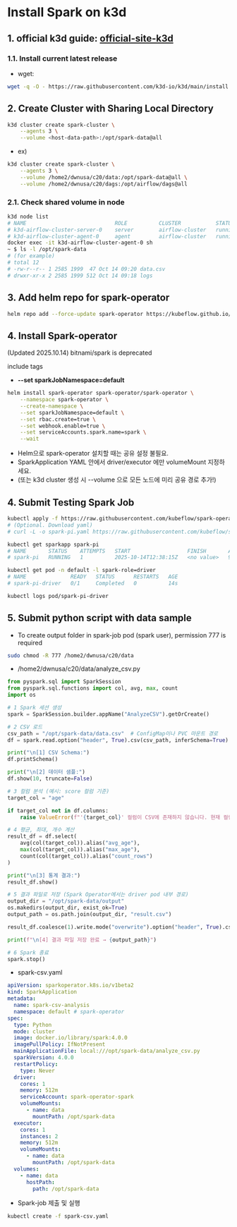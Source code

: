 # Install Spark on k3d

## 1. official k3d guide: [official-site-k3d]
[official-site-k3d]:https://k3d.io/stable/#releases
### 1.1. Install current latest release
- wget: 
```bash
wget -q -O - https://raw.githubusercontent.com/k3d-io/k3d/main/install.sh | bash
```

## 2. Create Cluster with Sharing Local Directory
```bash
k3d cluster create spark-cluster \
    --agents 3 \
    --volume <host-data-path>:/opt/spark-data@all 
```
- ex)
```bash
k3d cluster create spark-cluster \
    --agents 3 \
    --volume /home2/dwnusa/c20/data:/opt/spark-data@all \
    --volume /home2/dwnusa/c20/dags:/opt/airflow/dags@all
```
### 2.1. Check shared volume in node
```bash
k3d node list
# NAME                            ROLE          CLUSTER           STATUS
# k3d-airflow-cluster-server-0    server        airflow-cluster   running
# k3d-airflow-cluster-agent-0     agent         airflow-cluster   running
docker exec -it k3d-airflow-cluster-agent-0 sh
~ $ ls -l /opt/spark-data
# (for example)
# total 12
# -rw-r--r-- 1 2585 1999  47 Oct 14 09:20 data.csv
# drwxr-xr-x 2 2585 1999 512 Oct 14 09:18 logs
```

## 3. Add helm repo for spark-operator 
```bash
helm repo add --force-update spark-operator https://kubeflow.github.io/spark-operator
```

## 4. Install Spark-operator
(Updated 2025.10.14)  bitnami/spark is deprecated

include tags
- **--set sparkJobNamespace=default**
```bash
helm install spark-operator spark-operator/spark-operator \
    --namespace spark-operator \
    --create-namespace \
    --set sparkJobNamespace=default \
    --set rbac.create=true \
    --set webhook.enable=true \
    --set serviceAccounts.spark.name=spark \
    --wait
```
- Helm으로 spark-operator 설치할 때는 공유 설정 불필요.
- SparkApplication YAML 안에서 driver/executor 에만 volumeMount 지정하세요.
- (또는 k3d cluster 생성 시 --volume 으로 모든 노드에 미리 공유 경로 추가!)

## 4. Submit Testing Spark Job
```bash
kubectl apply -f https://raw.githubusercontent.com/kubeflow/spark-operator/refs/heads/master/examples/spark-pi.yaml
# (Optional. Download yaml)
# curl -L -o spark-pi.yaml https://raw.githubusercontent.com/kubeflow/spark-operator/refs/heads/master/examples/spark-pi.yaml

kubectl get sparkapp spark-pi
# NAME       STATUS    ATTEMPTS   START                  FINISH       AGE
# spark-pi   RUNNING   1          2025-10-14T12:38:15Z   <no value>   99s

kubectl get pod -n default -l spark-role=driver 
# NAME              READY   STATUS      RESTARTS   AGE
# spark-pi-driver   0/1     Completed   0          14s

kubectl logs pod/spark-pi-driver
```

## 5. Submit python script with data sample
- To create output folder in spark-job pod (spark user), permission 777 is required
```bash
sudo chmod -R 777 /home2/dwnusa/c20/data
```

- /home2/dwnusa/c20/data/analyze_csv.py
```python
from pyspark.sql import SparkSession
from pyspark.sql.functions import col, avg, max, count
import os

# 1 Spark 세션 생성
spark = SparkSession.builder.appName("AnalyzeCSV").getOrCreate()

# 2 CSV 로드
csv_path = "/opt/spark-data/data.csv"  # ConfigMap이나 PVC 마운트 경로
df = spark.read.option("header", True).csv(csv_path, inferSchema=True)

print("\n[1] CSV Schema:")
df.printSchema()

print("\n[2] 데이터 샘플:")
df.show(10, truncate=False)

# 3 컬럼 분석 (예시: score 컬럼 기준)
target_col = "age"

if target_col not in df.columns:
    raise ValueError(f"'{target_col}' 컬럼이 CSV에 존재하지 않습니다. 현재 컬럼들: {df.columns}")

# 4 평균, 최대, 개수 계산
result_df = df.select(
    avg(col(target_col)).alias("avg_age"),
    max(col(target_col)).alias("max_age"),
    count(col(target_col)).alias("count_rows")
)

print("\n[3] 통계 결과:")
result_df.show()

# 5 결과 파일로 저장 (Spark Operator에서는 driver pod 내부 경로)
output_dir = "/opt/spark-data/output"
os.makedirs(output_dir, exist_ok=True)
output_path = os.path.join(output_dir, "result.csv")

result_df.coalesce(1).write.mode("overwrite").option("header", True).csv(output_path)

print(f"\n[4] 결과 파일 저장 완료 → {output_path}")

# 6 Spark 종료
spark.stop()
```

- spark-csv.yaml
```yaml
apiVersion: sparkoperator.k8s.io/v1beta2
kind: SparkApplication
metadata:
  name: spark-csv-analysis
  namespace: default # spark-operator
spec:
  type: Python
  mode: cluster
  image: docker.io/library/spark:4.0.0
  imagePullPolicy: IfNotPresent
  mainApplicationFile: local:///opt/spark-data/analyze_csv.py
  sparkVersion: 4.0.0
  restartPolicy:
    type: Never
  driver:
    cores: 1
    memory: 512m
    serviceAccount: spark-operator-spark
    volumeMounts:
      - name: data
        mountPath: /opt/spark-data
  executor:
    cores: 1
    instances: 2
    memory: 512m
    volumeMounts:
      - name: data
        mountPath: /opt/spark-data
  volumes:
    - name: data
      hostPath:
        path: /opt/spark-data
```
- Spark-job 제출 및 실행
```bash
kubectl create -f spark-csv.yaml
```